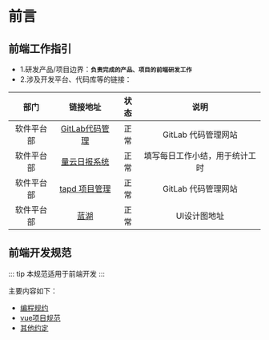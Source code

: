 # 前言

## 前端工作指引

 - 1.研发产品/项目边界：**`负责完成的产品、项目的前端研发工作`**
 - 2.涉及开发平台、代码库等的链接：

  |   部门    |  链接地址  | 状态  | 说明  |
  | :-------: | :-------------: | :---: | :---: |
  | 软件平台部 | [GitLab代码管理](https://git.quant-cloud.cn/) | 正常 | GitLab 代码管理网站 |
  | 软件平台部 | [量云日报系统](http://dlog.quant-cloud.cn:8089/#/login) | 正常 | 填写每日工作小结，用于统计工时 |
  | 软件平台部 | [tapd 项目管理](https://www.tapd.cn/cloud_logins/login) | 正常 | GitLab 代码管理网站 |
  | 软件平台部 | [蓝湖](https://lanhuapp.com/sso/#/main/home) | 正常 | UI设计图地址 |

## 前端开发规范

::: tip
本规范适用于前端开发
:::

主要内容如下：

- [编程规约](./code)
- [vue项目规范](./vue)
- [其他约定](./other)
